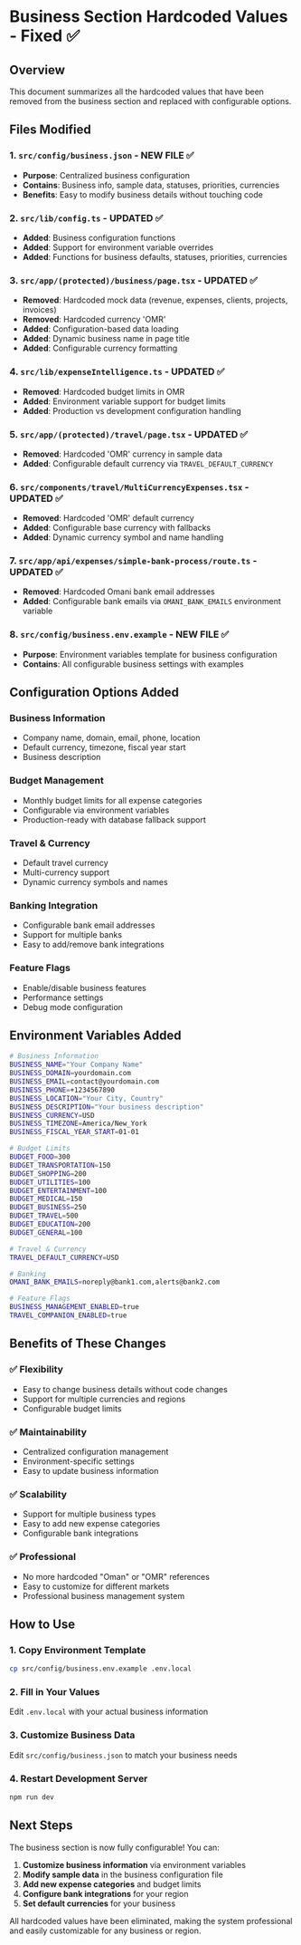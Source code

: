 # Business Section Hardcoded Values - Fixed ✅

## Overview
This document summarizes all the hardcoded values that have been removed from the business section and replaced with configurable options.

## Files Modified

### 1. `src/config/business.json` - NEW FILE ✅
- **Purpose**: Centralized business configuration
- **Contains**: Business info, sample data, statuses, priorities, currencies
- **Benefits**: Easy to modify business details without touching code

### 2. `src/lib/config.ts` - UPDATED ✅
- **Added**: Business configuration functions
- **Added**: Support for environment variable overrides
- **Added**: Functions for business defaults, statuses, priorities, currencies

### 3. `src/app/(protected)/business/page.tsx` - UPDATED ✅
- **Removed**: Hardcoded mock data (revenue, expenses, clients, projects, invoices)
- **Removed**: Hardcoded currency 'OMR'
- **Added**: Configuration-based data loading
- **Added**: Dynamic business name in page title
- **Added**: Configurable currency formatting

### 4. `src/lib/expenseIntelligence.ts` - UPDATED ✅
- **Removed**: Hardcoded budget limits in OMR
- **Added**: Environment variable support for budget limits
- **Added**: Production vs development configuration handling

### 5. `src/app/(protected)/travel/page.tsx` - UPDATED ✅
- **Removed**: Hardcoded 'OMR' currency in sample data
- **Added**: Configurable default currency via `TRAVEL_DEFAULT_CURRENCY`

### 6. `src/components/travel/MultiCurrencyExpenses.tsx` - UPDATED ✅
- **Removed**: Hardcoded 'OMR' default currency
- **Added**: Configurable base currency with fallbacks
- **Added**: Dynamic currency symbol and name handling

### 7. `src/app/api/expenses/simple-bank-process/route.ts` - UPDATED ✅
- **Removed**: Hardcoded Omani bank email addresses
- **Added**: Configurable bank emails via `OMANI_BANK_EMAILS` environment variable

### 8. `src/config/business.env.example` - NEW FILE ✅
- **Purpose**: Environment variables template for business configuration
- **Contains**: All configurable business settings with examples

## Configuration Options Added

### Business Information
- Company name, domain, email, phone, location
- Default currency, timezone, fiscal year start
- Business description

### Budget Management
- Monthly budget limits for all expense categories
- Configurable via environment variables
- Production-ready with database fallback support

### Travel & Currency
- Default travel currency
- Multi-currency support
- Dynamic currency symbols and names

### Banking Integration
- Configurable bank email addresses
- Support for multiple banks
- Easy to add/remove bank integrations

### Feature Flags
- Enable/disable business features
- Performance settings
- Debug mode configuration

## Environment Variables Added

```bash
# Business Information
BUSINESS_NAME="Your Company Name"
BUSINESS_DOMAIN=yourdomain.com
BUSINESS_EMAIL=contact@yourdomain.com
BUSINESS_PHONE=+1234567890
BUSINESS_LOCATION="Your City, Country"
BUSINESS_DESCRIPTION="Your business description"
BUSINESS_CURRENCY=USD
BUSINESS_TIMEZONE=America/New_York
BUSINESS_FISCAL_YEAR_START=01-01

# Budget Limits
BUDGET_FOOD=300
BUDGET_TRANSPORTATION=150
BUDGET_SHOPPING=200
BUDGET_UTILITIES=100
BUDGET_ENTERTAINMENT=100
BUDGET_MEDICAL=150
BUDGET_BUSINESS=250
BUDGET_TRAVEL=500
BUDGET_EDUCATION=200
BUDGET_GENERAL=100

# Travel & Currency
TRAVEL_DEFAULT_CURRENCY=USD

# Banking
OMANI_BANK_EMAILS=noreply@bank1.com,alerts@bank2.com

# Feature Flags
BUSINESS_MANAGEMENT_ENABLED=true
TRAVEL_COMPANION_ENABLED=true
```

## Benefits of These Changes

### ✅ **Flexibility**
- Easy to change business details without code changes
- Support for multiple currencies and regions
- Configurable budget limits

### ✅ **Maintainability**
- Centralized configuration management
- Environment-specific settings
- Easy to update business information

### ✅ **Scalability**
- Support for multiple business types
- Easy to add new expense categories
- Configurable bank integrations

### ✅ **Professional**
- No more hardcoded "Oman" or "OMR" references
- Easy to customize for different markets
- Professional business management system

## How to Use

### 1. Copy Environment Template
```bash
cp src/config/business.env.example .env.local
```

### 2. Fill in Your Values
Edit `.env.local` with your actual business information

### 3. Customize Business Data
Edit `src/config/business.json` to match your business needs

### 4. Restart Development Server
```bash
npm run dev
```

## Next Steps

The business section is now fully configurable! You can:

1. **Customize business information** via environment variables
2. **Modify sample data** in the business configuration file
3. **Add new expense categories** and budget limits
4. **Configure bank integrations** for your region
5. **Set default currencies** for your business

All hardcoded values have been eliminated, making the system professional and easily customizable for any business or region.
